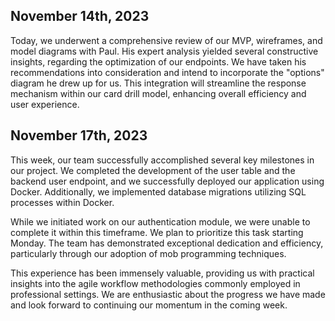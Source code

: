 ## November 14th, 2023

Today, we underwent a comprehensive review of our MVP, wireframes, and model diagrams with Paul. His expert analysis yielded several constructive insights, regarding the optimization of our endpoints. We have taken his recommendations into consideration and intend to incorporate the "options" diagram he drew up for us. This integration will streamline the response mechanism within our card drill model, enhancing overall efficiency and user experience.


## November 17th, 2023

This week, our team successfully accomplished several key milestones in our project. We completed the development of the user table and the backend user endpoint, and we successfully deployed our application using Docker. Additionally, we implemented database migrations utilizing SQL processes within Docker.

While we initiated work on our authentication module, we were unable to complete it within this timeframe. We plan to prioritize this task starting Monday. The team has demonstrated exceptional dedication and efficiency, particularly through our adoption of mob programming techniques.

This experience has been immensely valuable, providing us with practical insights into the agile workflow methodologies commonly employed in professional settings. We are enthusiastic about the progress we have made and look forward to continuing our momentum in the coming week.
